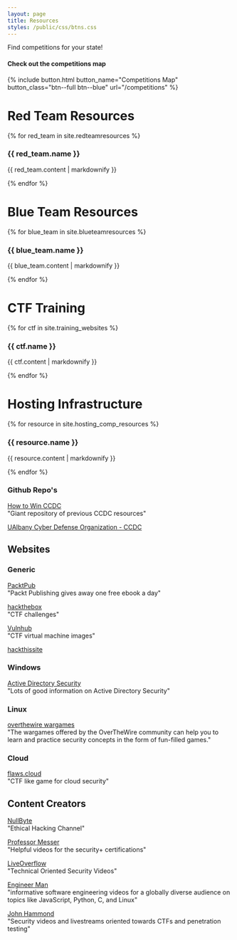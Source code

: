 ```yaml
---
layout: page
title: Resources
styles: /public/css/btns.css
---
```


Find competitions for your state! 

#### Check out the competitions map 
{% include button.html button_name="Competitions Map" button_class="btn--full btn--blue" url="/competitions" %}

# Red Team Resources

{% for red_team in site.redteamresources %}
  <h3>{{ red_team.name }}</h3>
  <p>{{ red_team.content | markdownify }}</p>
{% endfor %}

# Blue Team Resources

{% for blue_team in site.blueteamresources %}
  <h3>{{ blue_team.name }}</h3>
  <p>{{ blue_team.content | markdownify }}</p>
{% endfor %}

# CTF Training

{% for ctf in site.training_websites %}
  <h3>{{ ctf.name }}</h3>
  <p>{{ ctf.content | markdownify }}</p>
{% endfor %}

# Hosting Infrastructure

{% for resource in site.hosting_comp_resources %}
  <h3>{{ resource.name }}</h3>
  <p>{{ resource.content | markdownify }}</p>
{% endfor %}

### Github Repo's

[How to Win CCDC](https://github.com/mubix/howtowinccdc)  
"Giant repository of previous CCDC resources"  

[UAlbany Cyber Defense Organization - CCDC ](https://github.com/cyber-defense-organization/CCDC)

## Websites

### Generic

[PacktPub](https://www.packtpub.com/free-learning)  
"Packt Publishing gives away one free ebook a day"  

[hackthebox](https://www.hackthebox.eu/)  
"CTF challenges"  

[Vulnhub](https://www.vulnhub.com/)  
"CTF virtual machine images"  

[hackthissite](https://www.hackthissite.org/)

### Windows

[Active Directory Security](https://adsecurity.org/)  
"Lots of good information on Active Directory Security"  

### Linux

[overthewire wargames](https://overthewire.org/wargames/)  
"The wargames offered by the OverTheWire community can help you to learn and practice security concepts in the form of fun-filled games."  


### Cloud

[flaws.cloud](http://flaws.cloud/)  
"CTF like game for cloud security"  




## Content Creators

[NullByte](https://www.youtube.com/channel/UCgTNupxATBfWmfehv21ym-g/featured)  
"Ethical Hacking Channel"

[Professor Messer](https://www.youtube.com/user/professormesser)  
"Helpful videos for the security+ certifications"

[LiveOverflow](https://www.youtube.com/channel/UClcE-kVhqyiHCcjYwcpfj9w)  
"Technical Oriented Security Videos"

[Engineer Man](https://www.youtube.com/channel/UCrUL8K81R4VBzm-KOYwrcxQ/playlists)  
"informative software engineering videos for a globally diverse audience on topics like JavaScript, Python, C, and Linux"

[John Hammond](https://www.youtube.com/channel/UCVeW9qkBjo3zosnqUbG7CFw)  
"Security videos and livestreams oriented towards CTFs and penetration testing"
